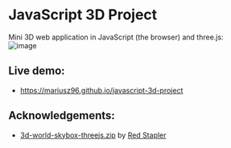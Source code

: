 # JavaScript 3D Project
Mini 3D web application in JavaScript (the browser) and three.js:<br/>![image](https://user-images.githubusercontent.com/62397363/81668737-61a3cb00-9445-11ea-8255-e6a913a5f719.png)

## Live demo:
- https://mariusz96.github.io/javascript-3d-project

## Acknowledgements:
- [3d-world-skybox-threejs.zip](3d-world-skybox-threejs.zip?raw=true) by [Red Stapler](https://github.com/theredstapler)
